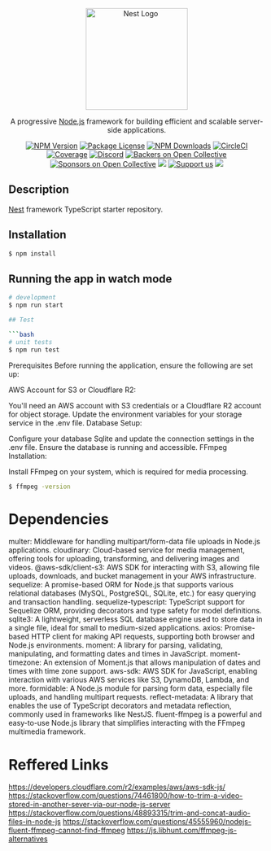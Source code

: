 <p align="center">
  <a href="http://nestjs.com/" target="blank"><img src="https://nestjs.com/img/logo-small.svg" width="200" alt="Nest Logo" /></a>
</p>

[circleci-image]: https://img.shields.io/circleci/build/github/nestjs/nest/master?token=abc123def456
[circleci-url]: https://circleci.com/gh/nestjs/nest

  <p align="center">A progressive <a href="http://nodejs.org" target="_blank">Node.js</a> framework for building efficient and scalable server-side applications.</p>
    <p align="center">
<a href="https://www.npmjs.com/~nestjscore" target="_blank"><img src="https://img.shields.io/npm/v/@nestjs/core.svg" alt="NPM Version" /></a>
<a href="https://www.npmjs.com/~nestjscore" target="_blank"><img src="https://img.shields.io/npm/l/@nestjs/core.svg" alt="Package License" /></a>
<a href="https://www.npmjs.com/~nestjscore" target="_blank"><img src="https://img.shields.io/npm/dm/@nestjs/common.svg" alt="NPM Downloads" /></a>
<a href="https://circleci.com/gh/nestjs/nest" target="_blank"><img src="https://img.shields.io/circleci/build/github/nestjs/nest/master" alt="CircleCI" /></a>
<a href="https://coveralls.io/github/nestjs/nest?branch=master" target="_blank"><img src="https://coveralls.io/repos/github/nestjs/nest/badge.svg?branch=master#9" alt="Coverage" /></a>
<a href="https://discord.gg/G7Qnnhy" target="_blank"><img src="https://img.shields.io/badge/discord-online-brightgreen.svg" alt="Discord"/></a>
<a href="https://opencollective.com/nest#backer" target="_blank"><img src="https://opencollective.com/nest/backers/badge.svg" alt="Backers on Open Collective" /></a>
<a href="https://opencollective.com/nest#sponsor" target="_blank"><img src="https://opencollective.com/nest/sponsors/badge.svg" alt="Sponsors on Open Collective" /></a>
  <a href="https://paypal.me/kamilmysliwiec" target="_blank"><img src="https://img.shields.io/badge/Donate-PayPal-ff3f59.svg"/></a>
    <a href="https://opencollective.com/nest#sponsor"  target="_blank"><img src="https://img.shields.io/badge/Support%20us-Open%20Collective-41B883.svg" alt="Support us"></a>
  <a href="https://twitter.com/nestframework" target="_blank"><img src="https://img.shields.io/twitter/follow/nestframework.svg?style=social&label=Follow"></a>
</p>
  <!--[![Backers on Open Collective](https://opencollective.com/nest/backers/badge.svg)](https://opencollective.com/nest#backer)
  [![Sponsors on Open Collective](https://opencollective.com/nest/sponsors/badge.svg)](https://opencollective.com/nest#sponsor)-->

## Description

[Nest](https://github.com/nestjs/nest) framework TypeScript starter repository.

## Installation

```bash
$ npm install
```

## Running the app in watch mode

```bash
# development
$ npm run start

## Test

```bash
# unit tests
$ npm run test
```
Prerequisites
Before running the application, ensure the following are set up:

AWS Account for S3 or Cloudflare R2:

You'll need an AWS account with S3 credentials or a Cloudflare R2 account for object storage.
Update the environment variables for your storage service in the .env file.
Database Setup:

Configure your database Sqlite and update the connection settings in the .env file.
Ensure the database is running and accessible.
FFmpeg Installation:

Install FFmpeg on your system, which is required for media processing.
```bash
$ ffmpeg -version
```
# Dependencies
multer: Middleware for handling multipart/form-data file uploads in Node.js applications.
cloudinary: Cloud-based service for media management, offering tools for uploading, transforming, and delivering images and videos.
@aws-sdk/client-s3: AWS SDK for interacting with S3, allowing file uploads, downloads, and bucket management in your AWS infrastructure.
sequelize: A promise-based ORM for Node.js that supports various relational databases (MySQL, PostgreSQL, SQLite, etc.) for easy querying and transaction handling.
sequelize-typescript: TypeScript support for Sequelize ORM, providing decorators and type safety for model definitions.
sqlite3: A lightweight, serverless SQL database engine used to store data in a single file, ideal for small to medium-sized applications.
axios: Promise-based HTTP client for making API requests, supporting both browser and Node.js environments.
moment: A library for parsing, validating, manipulating, and formatting dates and times in JavaScript.
moment-timezone: An extension of Moment.js that allows manipulation of dates and times with time zone support.
aws-sdk: AWS SDK for JavaScript, enabling interaction with various AWS services like S3, DynamoDB, Lambda, and more.
formidable: A Node.js module for parsing form data, especially file uploads, and handling multipart requests.
reflect-metadata: A library that enables the use of TypeScript decorators and metadata reflection, commonly used in frameworks like NestJS.
fluent-ffmpeg is a powerful and easy-to-use Node.js library that simplifies interacting with the FFmpeg multimedia framework.

# Reffered Links
https://developers.cloudflare.com/r2/examples/aws/aws-sdk-js/
https://stackoverflow.com/questions/74461800/how-to-trim-a-video-stored-in-another-sever-via-our-node-js-server
https://stackoverflow.com/questions/48893315/trim-and-concat-audio-files-in-node-js
https://stackoverflow.com/questions/45555960/nodejs-fluent-ffmpeg-cannot-find-ffmpeg
https://js.libhunt.com/ffmpeg-js-alternatives
